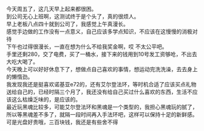 今天周五了，这几天早上起来都很困。</br>
到公司无心上班啊，这测试终于是个头了，真的很烦人。</br>
早上老板八点四十就到公司了，我感觉上午真漫长。</br>
感觉手边做的工作没有一点意义，自己应该多学点知识，不应该在这慢慢的消极对待</br>
下午也过得很漫长，一直在想为什么不给我奖金啊，哎 不太公平吧。</br>
手里还剩280，交了电费，买了一桶水，接下来的钱用到10号发工资够呛，不出去大吃大喝了。</br>
今天晚上可以好好休息下了，想做点自己喜欢的事情，想运动完洗洗澡，去去身上的懒惰劲。</br>
我发现我还是挺喜欢诺基亚e72的，还有艾尔登法环，等时机合适了应该买点礼物送给自己的，已经时隔三个月了，我还没有给自己买过什么喜欢的东西，生活不应该这么枯燥乏味的，是应该的。</br>
最近玩黑魂比较多，可能艾尔登法环和黑魂是一个类型的，我担心黑魂玩的腻了，所以等黑魂差不多了，就隔一段时间再入手法环吧，这样可以保持十足的新鲜感。</br>
可是光盘好贵哦，三百块钱，我还是有些舍不得</br>